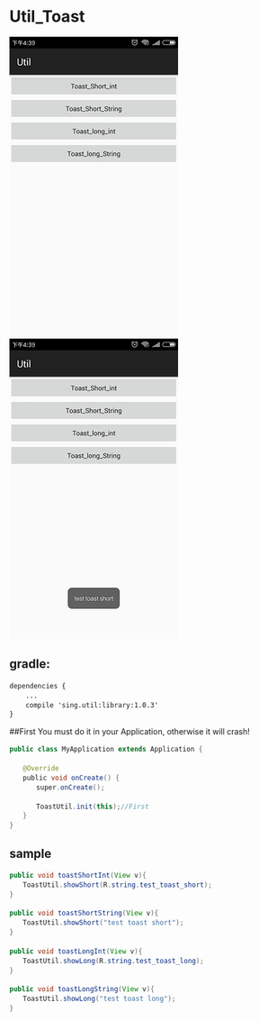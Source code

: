 # Util_Toast
 
 ![](.././app/src/main/res/mipmap-xhdpi/ic_toast1.png "")
 ![](.././app/src/main/res/mipmap-xhdpi/ic_toast2.png "")  
## gradle:
```xml
dependencies {
    ...
    compile 'sing.util:library:1.0.3'
}
```  
##First
You must do it in your Application, otherwise it will crash!
```Java
public class MyApplication extends Application {

　　@Override
　　public void onCreate() {
　　　　super.onCreate();
    
　　　　ToastUtil.init(this);//First
　　}
}
```
## sample 
```JAVA
public void toastShortInt(View v){
　　ToastUtil.showShort(R.string.test_toast_short);
}

public void toastShortString(View v){
　　ToastUtil.showShort("test toast short");
}

public void toastLongInt(View v){
　　ToastUtil.showLong(R.string.test_toast_long);
}

public void toastLongString(View v){
　　ToastUtil.showLong("test toast long");
}
```
